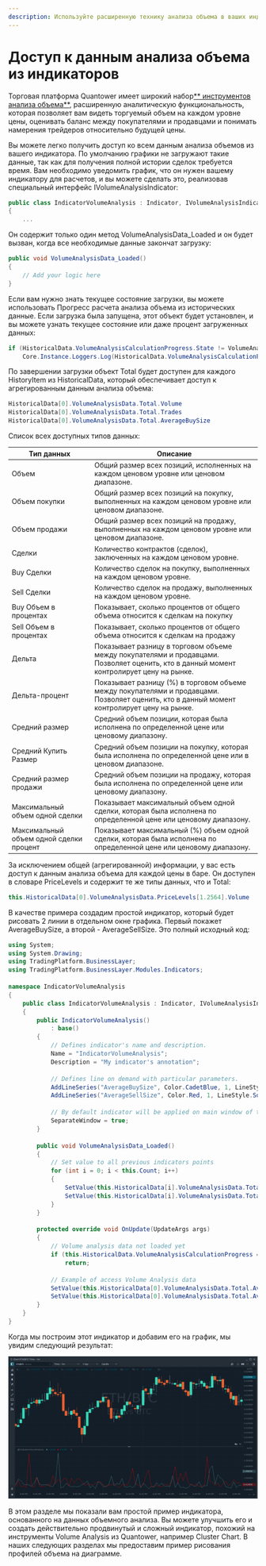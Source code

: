 ```yaml
---
description: Используйте расширенную технику анализа объема в ваших индикаторах
---
```


# Доступ к данным анализа объема из индикаторов

Торговая платформа Quantower имеет широкий набор[** инструментов анализа объема**](https://www.quantower.com/volumeanalysistools), расширенную аналитическую функциональность, которая позволяет вам видеть торгуемый объем на каждом уровне цены, оценивать баланс между покупателями и продавцами и понимать намерения трейдеров относительно будущей цены.

Вы можете легко получить доступ ко всем данным анализа объемов из вашего индикатора. По умолчанию графики не загружают такие данные, так как для получения полной истории сделок требуется время. Вам необходимо уведомить график, что он нужен вашему индикатору для расчетов, и вы можете сделать это, реализовав специальный интерфейс IVolumeAnalysisIndicator:

```csharp
public class IndicatorVolumeAnalysis : Indicator, IVolumeAnalysisIndicator
{       
    ...
```

Он содержит только один метод VolumeAnalysisData\_Loaded и он будет вызван, когда все необходимые данные закончат загрузку:

```csharp
public void VolumeAnalysisData_Loaded()
{
    // Add your logic here
}
```

Если вам нужно знать текущее состояние загрузки, вы можете использовать Прогресс расчета анализа объема из исторических данные. Если загрузка была запущена, этот объект будет установлен, и вы можете узнать текущее состояние или даже процент загруженных данных:

```csharp
if (HistoricalData.VolumeAnalysisCalculationProgress.State != VolumeAnalysisCalculationState.Finished
    Core.Instance.Loggers.Log(HistoricalData.VolumeAnalysisCalculationProgress.ProgressPercent.ToString());
```

По завершении загрузки объект Total будет доступен для каждого HistoryItem из HistoricalData, который обеспечивает доступ к агрегированным данным анализа объема:

```csharp
HistoricalData[0].VolumeAnalysisData.Total.Volume
HistoricalData[0].VolumeAnalysisData.Total.Trades
HistoricalData[0].VolumeAnalysisData.Total.AverageBuySize
```

Список всех доступных типов данных:

| Тип данных                                | Описание                                                                                                                                     |
| ----------------------------------------- | -------------------------------------------------------------------------------------------------------------------------------------------- |
| Объем                                     | Общий размер всех позиций, исполненных на каждом ценовом уровне или ценовом диапазоне.                                                       |
| Объем покупки                             | Общий размер всех позиций на покупку, выполненных на каждом ценовом уровне или ценовом диапазоне.                                            |
| Объем продажи                             | Общий размер всех позиций на продажу, выполненных на каждом ценовом уровне или ценовом диапазоне.                                            |
| Сделки                                    | Количество контрактов (сделок), заключенных на каждом ценовом уровне.                                                                        |
| Buy Сделки                                | Количество сделок на покупку, выполненных на каждом ценовом уровне.                                                                          |
| Sell Сделки                               | Количество сделок на продажу, выполненных на каждом ценовом уровне.                                                                          |
| Buy Объем в процентах                     | Показывает, сколько процентов от общего объема относится к сделкам на покупку                                                                |
| Sell Объем в процентах                    | Показывает, сколько процентов от общего объема относится к сделкам на продажу                                                                |
| Дельта                                    | Показывает разницу в торговом объеме между покупателями и продавцами. Позволяет оценить, кто в данный момент контролирует цену на рынке.     |
| Дельта-процент                            | Показывает разницу (%) в торговом объеме между покупателями и продавцами. Позволяет оценить, кто в данный момент контролирует цену на рынке. |
| Средний размер                            | Средний объем позиции, которая была исполнена по определенной цене или ценовому диапазону.                                                   |
| Средний Купить Размер                     | Средний объем позиции на покупку, которая была исполнена по определенной цене или в ценовом диапазоне.                                       |
| Средний размер продажи                    | Средний объем позиции на продажу, которая была исполнена по определенной цене или ценовому диапазону.                                        |
| Максимальный объем одной сделки           | Показывает максимальный объем одной сделки, которая была исполнена по определенной цене или ценовому диапазону.                              |
| Максимальный объем одной сделки процент   | Показывает максимальный (%) объем одной сделки, которая была исполнена по определенной цене или ценовому диапазону.                          |

За исключением общей (агрегированной) информации, у вас есть доступ к данным анализа объема для каждой цены в баре. Он доступен в словаре PriceLevels и содержит те же типы данных, что и Total:

```csharp
this.HistoricalData[0].VolumeAnalysisData.PriceLevels[1.2564].Volume
```

В качестве примера создадим простой индикатор, который будет рисовать 2 линии в отдельном окне графика. Первый покажет AverageBuySize, а второй - AverageSellSize. Это полный исходный код:

```csharp
using System;
using System.Drawing;
using TradingPlatform.BusinessLayer;
using TradingPlatform.BusinessLayer.Modules.Indicators;

namespace IndicatorVolumeAnalysis
{   
    public class IndicatorVolumeAnalysis : Indicator, IVolumeAnalysisIndicator
    {
        public IndicatorVolumeAnalysis()
            : base()
        {
            // Defines indicator's name and description.
            Name = "IndicatorVolumeAnalysis";
            Description = "My indicator's annotation";

            // Defines line on demand with particular parameters.
            AddLineSeries("AverageBuySize", Color.CadetBlue, 1, LineStyle.Solid);
            AddLineSeries("AverageSellSize", Color.Red, 1, LineStyle.Solid);

            // By default indicator will be applied on main window of the chart
            SeparateWindow = true;
        }

        public void VolumeAnalysisData_Loaded()
        {
            // Set value to all previous indicators points
            for (int i = 0; i < this.Count; i++)
            {
                SetValue(this.HistoricalData[i].VolumeAnalysisData.Total.AverageBuySize, 0, i);
                SetValue(this.HistoricalData[i].VolumeAnalysisData.Total.AverageSellSize, 1, i);
            }
        }

        protected override void OnUpdate(UpdateArgs args)
        {            
            // Volume analysis data not loaded yet
            if (this.HistoricalData.VolumeAnalysisCalculationProgress == null || this.HistoricalData.VolumeAnalysisCalculationProgress.State != VolumeAnalysisCalculationState.Finished)
                return;

            // Example of access Volume Analysis data
            SetValue(this.HistoricalData[0].VolumeAnalysisData.Total.AverageBuySize, 0);
            SetValue(this.HistoricalData[0].VolumeAnalysisData.Total.AverageSellSize, 1);            
        }               
    }
}
```

Когда мы построим этот индикатор и добавим его на график, мы увидим следующий результат:

![Линии индикатора показывают средний размер покупки и средний размер продажи.](../.gitbook/assets/volumeanalysisindicator.png)

В этом разделе мы показали вам простой пример индикатора, основанного на данных объемного анализа. Вы можете улучшить его и создать действительно продвинутый и сложный индикатор, похожий на инструменты Volume Analysis из Quantower, например Cluster Chart. В наших следующих разделах мы предоставим пример рисования профилей объема на диаграмме.
